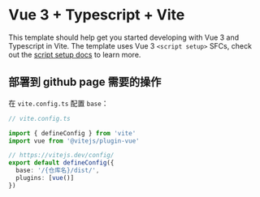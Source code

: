 # Vue 3 + Typescript + Vite

This template should help get you started developing with Vue 3 and Typescript in Vite. The template uses Vue 3 `<script setup>` SFCs, check out the [script setup docs](https://v3.vuejs.org/api/sfc-script-setup.html#sfc-script-setup) to learn more.

## 部署到 github page 需要的操作

在 `vite.config.ts` 配置 `base`：

```ts
// vite.config.ts

import { defineConfig } from 'vite'
import vue from '@vitejs/plugin-vue'

// https://vitejs.dev/config/
export default defineConfig({
  base: '/{仓库名}/dist/',
  plugins: [vue()]
})

```
